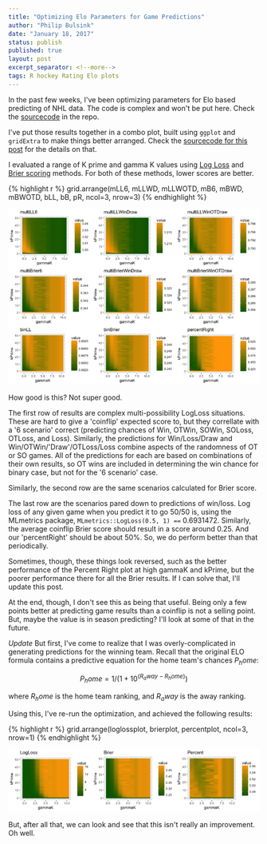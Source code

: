 ```yaml
---
title: "Optimizing Elo Parameters for Game Predictions"
author: "Philip Bulsink"
date: "January 18, 2017"
status: publish
published: true
layout: post
excerpt_separator: <!--more-->
tags: R hockey Rating Elo plots 
---
```

 

 
In the past few weeks, I've been optimizing parameters for Elo based predicting of NHL data. The code is complex and won't be put here. Check the [sourcecode](http://github.com/pbulsink/pbulsink.github.io) in the repo.
 
I've put those results together in a combo plot, built using `ggplot` and `gridExtra` to make things better arranged. Check the [sourcecode for this post](http://github.com/pbulsink/pbulsink.github.io) for the details on that. 
 
<!--more-->
 
I evaluated a range of K prime and gamma K values using [Log Loss](https://en.wikipedia.org/wiki/Loss_functions_for_classification#Logistic_loss) and [Brier scoring](https://en.wikipedia.org/wiki/Brier_score) methods. 
For both of these methods, lower scores are better. 
 

 

{% highlight r %}
grid.arrange(mLL6, mLLWD, mLLWOTD, mB6, mBWD, mBWOTD, bLL, bB, pR, ncol=3, nrow=3)
{% endhighlight %}

![plot of chunk multiplot_scores](/images/multiplot_scores-1.png)
 
How good is this? Not super good.
 
The first row of results are complex multi-possibility LogLoss situations. These are hard to give a 'coinflip' expected score to, but they correllate with a '6 scenario' correct (predicting chances of Win, OTWin, SOWin, SOLoss, OTLoss, and Loss). Similarly, the predictions for Win/Loss/Draw and Win/OTWin/'Draw'/OTLoss/Loss combine aspects of the randomness of OT or SO games. All of the predictions for each are based on combinations of their own results, so OT wins are included in determining the win chance for binary case, but not for the '6 scenario' case. 
 
Similarly, the second row are the same scenarios calculated for Brier score.
 
The last row are the scenarios pared down to predictions of win/loss. Log loss of any given game when you predict it to go 50/50 is, using the MLmetrics package, `MLmetrics::LogLoss(0.5, 1) ==` 0.6931472. Similarly, the average coinflip Brier score should result in a score around 0.25. And our 'percentRight' should be about 50%. So, we do perform better than that periodically.
 
Sometimes, though, these things look reversed, such as the better performance of the Percent Right plot at high gammaK and kPrime, but the poorer performance there for all the Brier results. If I can solve that, I'll update this post.
 
At the end, though, I don't see this as being that useful. Being only a few points better at predicting game results than a coinflip is not a selling point. But, maybe the value is in season predicting? I'll look at some of that in the future. 
 
*Update*
But first, I've come to realize that I was overly-complicated in generating predictions for the winning team. Recall that the original ELO formula contains a predictive equation for the home team's chances $P_home$:
 
$$P_home = 1/(1+10^(R_away - R_home))$$
 
where $R_home$ is the home team ranking, and $R_away$ is the away ranking. 
 
Using this, I've re-run the optimization, and achieved the following results:
 

 

{% highlight r %}
grid.arrange(loglossplot, brierplot, percentplot, ncol=3, nrow=1)
{% endhighlight %}

![plot of chunk multiplot_scores2](/images/multiplot_scores2-1.png)
 
But, after all that, we can look and see that this isn't really an improvement. Oh well.

